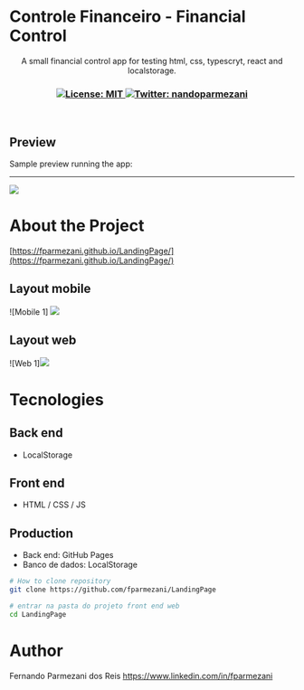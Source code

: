 # Controle Financeiro - Financial Control
<p align="center">A small financial control app for testing html, css, typescryt, react and localstorage.</p>
<h3 align="center">
  <a href="https://github.com/fparmezani/LandingPage/blob/master/LICENSE" target="_blank">
    <img alt="License: MIT" src="https://img.shields.io/badge/License-MIT-yellow.svg" />
  </a>
  <a href="https://twitter.com/nandoparmezani" target="_blank">
    <img alt="Twitter: nandoparmezani" src="https://img.shields.io/twitter/follow/nandoparmezani.svg?style=social" />
  </a>
</h3>

<br />

## Preview

Sample preview running the app:
<hr/>
<img src="/images/Group1.png">

# About the Project

[https://fparmezani.github.io/LandingPage/](https://fparmezani.github.io/LandingPage/)


## Layout mobile
![Mobile 1]
<img src="/images/mobile.JPG">


## Layout web
![Web 1]<img src="/images/Group1.png">


# Tecnologies

## Back end
- LocalStorage

## Front end
- HTML / CSS / JS 

## Production
- Back end: GitHub Pages
- Banco de dados: LocalStorage


```bash
# How to clone repository
git clone https://github.com/fparmezani/LandingPage

# entrar na pasta do projeto front end web
cd LandingPage
```

# Author

Fernando Parmezani dos Reis
https://www.linkedin.com/in/fparmezani

